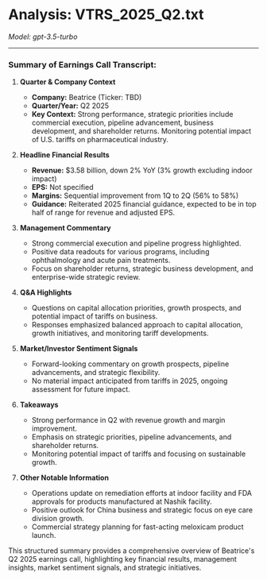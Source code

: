 # Analysis: VTRS_2025_Q2.txt

*Model: gpt-3.5-turbo*

---

### Summary of Earnings Call Transcript:

1. **Quarter & Company Context**
   - **Company:** Beatrice (Ticker: TBD)
   - **Quarter/Year:** Q2 2025
   - **Key Context:** Strong performance, strategic priorities include commercial execution, pipeline advancement, business development, and shareholder returns. Monitoring potential impact of U.S. tariffs on pharmaceutical industry.

2. **Headline Financial Results**
   - **Revenue:** $3.58 billion, down 2% YoY (3% growth excluding indoor impact)
   - **EPS:** Not specified
   - **Margins:** Sequential improvement from 1Q to 2Q (56% to 58%)
   - **Guidance:** Reiterated 2025 financial guidance, expected to be in top half of range for revenue and adjusted EPS.

3. **Management Commentary**
   - Strong commercial execution and pipeline progress highlighted.
   - Positive data readouts for various programs, including ophthalmology and acute pain treatments.
   - Focus on shareholder returns, strategic business development, and enterprise-wide strategic review.

4. **Q&A Highlights**
   - Questions on capital allocation priorities, growth prospects, and potential impact of tariffs on business.
   - Responses emphasized balanced approach to capital allocation, growth initiatives, and monitoring tariff developments.

5. **Market/Investor Sentiment Signals**
   - Forward-looking commentary on growth prospects, pipeline advancements, and strategic flexibility.
   - No material impact anticipated from tariffs in 2025, ongoing assessment for future impact.

6. **Takeaways**
   - Strong performance in Q2 with revenue growth and margin improvement.
   - Emphasis on strategic priorities, pipeline advancements, and shareholder returns.
   - Monitoring potential impact of tariffs and focusing on sustainable growth.

7. **Other Notable Information**
   - Operations update on remediation efforts at indoor facility and FDA approvals for products manufactured at Nashik facility.
   - Positive outlook for China business and strategic focus on eye care division growth.
   - Commercial strategy planning for fast-acting meloxicam product launch.

This structured summary provides a comprehensive overview of Beatrice's Q2 2025 earnings call, highlighting key financial results, management insights, market sentiment signals, and strategic initiatives.